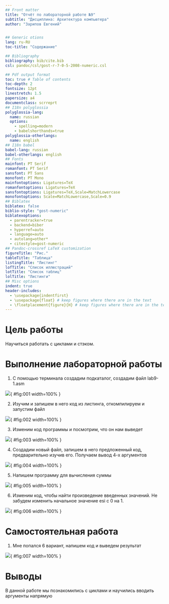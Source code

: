 ```yaml
---
## Front matter
title: "Отчёт по лабораторной работе №9"
subtitle: "Дисциплина: Архитектура компьютера"
author: "Зарипов Евгений"


## Generic otions
lang: ru-RU
toc-title: "Содержание"

## Bibliography
bibliography: bib/cite.bib
csl: pandoc/csl/gost-r-7-0-5-2008-numeric.csl

## Pdf output format
toc: true # Table of contents
toc-depth: 2
fontsize: 12pt
linestretch: 1.5
papersize: a4
documentclass: scrreprt
## I18n polyglossia
polyglossia-lang:
  name: russian
  options:
	- spelling=modern
	- babelshorthands=true
polyglossia-otherlangs:
  name: english
## I18n babel
babel-lang: russian
babel-otherlangs: english
## Fonts
mainfont: PT Serif
romanfont: PT Serif
sansfont: PT Sans
monofont: PT Mono
mainfontoptions: Ligatures=TeX
romanfontoptions: Ligatures=TeX
sansfontoptions: Ligatures=TeX,Scale=MatchLowercase
monofontoptions: Scale=MatchLowercase,Scale=0.9
## Biblatex
biblatex: false
biblio-style: "gost-numeric"
biblatexoptions:
  - parentracker=true
  - backend=biber
  - hyperref=auto
  - language=auto
  - autolang=other*
  - citestyle=gost-numeric
## Pandoc-crossref LaTeX customization
figureTitle: "Рис."
tableTitle: "Таблица"
listingTitle: "Листинг"
lofTitle: "Список иллюстраций"
lotTitle: "Список таблиц"
lolTitle: "Листинги"
## Misc options
indent: true
header-includes:
  - \usepackage{indentfirst}
  - \usepackage{float} # keep figures where there are in the text
  - \floatplacement{figure}{H} # keep figures where there are in the text
---
```


# Цель работы

Научиться работать с циклами и стэком.


# Выполнение лабораторной работы

1. С помощью терминала создадим подкаталог, создадим файл lab9-1.asm

![](image/1.png){ #fig:001 width=100% }

2. Изучим и запишем в него код из листинга, откомпилируем и запустим файл

![](image/2.png){ #fig:002 width=100% }

3. Изменим код программы и посмотрим, что он нам выведет

![](image/3.png){ #fig:003 width=100% }

4. Создадим новый файл, запишeм в него предложенный код, предварительно изучив его. Получаем вывод 4-х аргументов

![](image/4.png){ #fig:004 width=100% }

5. Напишем программу для вычисления суммы
    
![](image/5.png){ #fig:005 width=100% }

6. Изменим код, чтобы найти произведение введенных значений. Не забудем изменить начальное значение esi с 0 на 1.

![](image/6.png){ #fig:006 width=100% }


# Самостоятельная работа

1. Мне попался 6 вариант, напишем код и выведем результат 

![](image/7.png){ #fig:007 width=100% }

# Выводы

В данной работе мы познакомились с циклами и научились вводить аргументы напрямую

